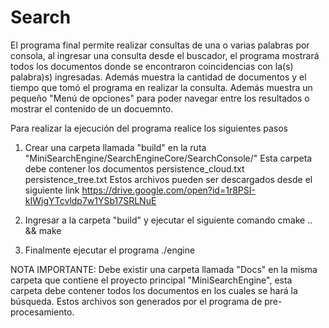 # Search

El programa final permite realizar consultas de una o varias palabras por consola, al ingresar una consulta desde el buscador, el programa mostrará todos los documentos donde se encontraron coincidencias con la(s) palabra)s) ingresadas. Además muestra la cantidad de documentos y el tiempo que tomó el programa en realizar la consulta. Además muestra un pequeño "Menú de opciones" para poder navegar entre los resultados o mostrar el contenido de un docuemnto.

Para realizar la ejecución del programa realice los siguientes pasos 

1. Crear una carpeta llamada "build" en la ruta "MiniSearchEngine/SearchEngineCore/SearchConsole/"
    Esta carpeta debe contener los documentos persistence_cloud.txt persistence_tree.txt
    Estos archivos pueden ser descargados desde el siguiente link https://drive.google.com/open?id=1r8PSI-kIWigYTcvldp7w1YSb17SRLNuE

2. Ingresar a la carpeta "build" y ejecutar el siguiente comando 
    cmake .. && make 

3. Finalmente ejecutar el programa
    ./engine

NOTA IMPORTANTE:
Debe existir una carpeta llamada "Docs" en la misma carpeta que contiene el proyecto principal "MiniSearchEngine", esta carpeta debe contener todos los documentos en los cuales se hará la búsqueda. Estos archivos son generados por el programa de pre-procesamiento.

